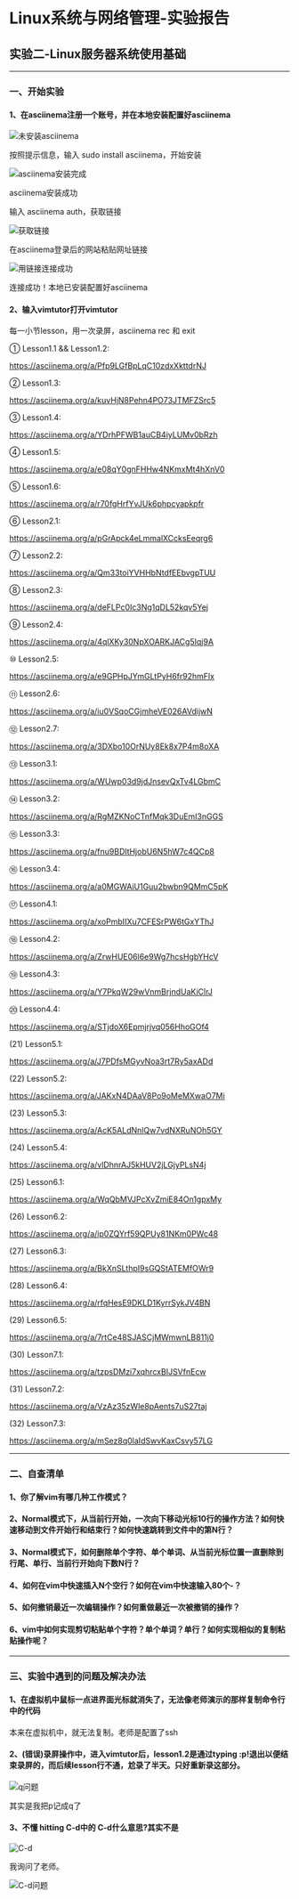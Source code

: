 # Linux系统与网络管理-实验报告

## 实验二-Linux服务器系统使用基础

---

### 一、开始实验

#### 1、在asciinema注册一个账号，并在本地安装配置好asciinema

![未安装asciinema](./img/未安装asciinema.png)

按照提示信息，输入 sudo install asciinema，开始安装

![asciinema安装完成](./img/asciinema安装完成.png)

asciinema安装成功

输入 asciinema auth，获取链接

![获取链接](./img/获取链接.png)

在asciinema登录后的网站粘贴网址链接

![用链接连接成功](./img/用链接连接成功.png)

连接成功！本地已安装配置好asciinema

#### 2、输入vimtutor打开vimtutor

每一小节lesson，用一次录屏，asciinema rec 和 exit

① Lesson1.1 && Lesson1.2:

https://asciinema.org/a/Pfp9LGfBpLqC10zdxXkttdrNJ

② Lesson1.3:

https://asciinema.org/a/kuvHjN8Pehn4PO73JTMFZSrc5

③ Lesson1.4:

https://asciinema.org/a/YDrhPFWB1auCB4iyLUMv0bRzh

④ Lesson1.5:

https://asciinema.org/a/e08qY0gnFHHw4NKmxMt4hXnV0

⑤ Lesson1.6:

https://asciinema.org/a/r70fgHrfYvJUk6phpcyapkpfr

⑥ Lesson2.1:

https://asciinema.org/a/pGrApck4eLmmalXCcksEeqrg6

⑦ Lesson2.2:

https://asciinema.org/a/Qm33toiYVHHbNtdfEEbvgpTUU

⑧ Lesson2.3:

https://asciinema.org/a/deFLPc0Ic3Ng1qDL52kqv5Yej

⑨ Lesson2.4:

https://asciinema.org/a/4qlXKy30NpXOARKJACg5Iqj9A

⑩ Lesson2.5:

https://asciinema.org/a/e9GPHpJYmGLtPyH6fr92hmFlx

⑪ Lesson2.6:

https://asciinema.org/a/iu0VSqoCGjmheVE026AVdijwN

⑫ Lesson2.7:

https://asciinema.org/a/3DXbo10OrNUy8Ek8x7P4m8oXA

⑬ Lesson3.1:

https://asciinema.org/a/WUwp03d9jdJnsevQxTv4LGbmC

⑭ Lesson3.2:

https://asciinema.org/a/RgMZKNoCTnfMqk3DuEmI3nGGS

⑮ Lesson3.3:

https://asciinema.org/a/fnu9BDltHjobU6N5hW7c4QCp8

⑯ Lesson3.4:

https://asciinema.org/a/a0MGWAiU1Guu2bwbn9QMmC5pK

⑰ Lesson4.1:

https://asciinema.org/a/xoPmbIIXu7CFESrPW6tGxYThJ

⑱ Lesson4.2:

https://asciinema.org/a/ZrwHUE06l6e9Wg7hcsHgbYHcV

⑲ Lesson4.3:

https://asciinema.org/a/Y7PkqW29wVnmBrjndUaKiClrJ

⑳ Lesson4.4:

https://asciinema.org/a/STjdoX6Epmjrjvq056HhoGOf4

(21) Lesson5.1:

https://asciinema.org/a/J7PDfsMGyvNoa3rt7Ry5axADd

(22) Lesson5.2:

https://asciinema.org/a/JAKxN4DAaV8Po9oMeMXwaO7Mi

(23) Lesson5.3:

https://asciinema.org/a/AcK5ALdNnlQw7vdNXRuNOh5GY

(24) Lesson5.4:

https://asciinema.org/a/vlDhnrAJ5kHUV2jLGjyPLsN4j

(25) Lesson6.1:

https://asciinema.org/a/WqQbMVJPcXvZmiE84On1gpxMy

(26) Lesson6.2:

https://asciinema.org/a/ip0ZQYrf59QPUy81NKm0PWc48

(27) Lesson6.3:

https://asciinema.org/a/BkXnSLthpI9sGQStATEMfOWr9

(28) Lesson6.4:

https://asciinema.org/a/rfqHesE9DKLD1KyrrSykJV4BN

(29) Lesson6.5:

https://asciinema.org/a/7rtCe48SJASCjMWmwnLB811j0

(30) Lesson7.1:

https://asciinema.org/a/tzpsDMzi7xqhrcxBIJSVfnEcw

(31) Lesson7.2:

https://asciinema.org/a/VzAz35zWle8pAents7uS27taj

(32) Lesson7.3:

https://asciinema.org/a/mSez8q0laIdSwvKaxCsvy57LG

---

### 二、自查清单

#### 1、你了解vim有哪几种工作模式？

#### 2、Normal模式下，从当前行开始，一次向下移动光标10行的操作方法？如何快速移动到文件开始行和结束行？如何快速跳转到文件中的第N行？

#### 3、Normal模式下，如何删除单个字符、单个单词、从当前光标位置一直删除到行尾、单行、当前行开始向下数N行？

#### 4、如何在vim中快速插入N个空行？如何在vim中快速输入80个-？

#### 5、如何撤销最近一次编辑操作？如何重做最近一次被撤销的操作？

#### 6、vim中如何实现剪切粘贴单个字符？单个单词？单行？如何实现相似的复制粘贴操作呢？

---

### 三、实验中遇到的问题及解决办法

#### 1、在虚拟机中鼠标一点进界面光标就消失了，无法像老师演示的那样复制命令行中的代码

本来在虚拟机中，就无法复制。老师是配置了ssh

#### 2、(错误)录屏操作中，进入vimtutor后，lesson1.2是通过typing :p!退出以便结束录屏的，而后续lesson行不通，尬录了半天。只好重新录这部分。

![q问题](./img/q问题.png)

其实是我把p记成q了

#### 3、不懂 hitting C-d中的 C-d什么意思?其实不是

![C-d](./img/C-d.png)

我询问了老师。

![C-d问题](./img/C-d问题.png)
